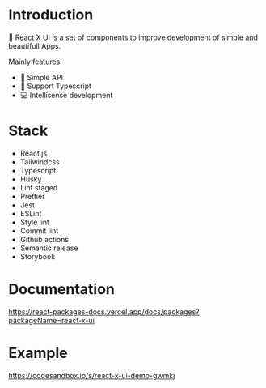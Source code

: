 # Introduction

🚀 React X UI is a set of components to improve development of simple and beautifull Apps.

Mainly features:

-   🧩 Simple API
-   💯 Support Typescript
-   💻 Intellisense development

# Stack

-   React.js
-   Tailwindcss
-   Typescript
-   Husky
-   Lint staged
-   Prettier
-   Jest
-   ESLint
-   Style lint
-   Commit lint
-   Github actions
-   Semantic release
-   Storybook

# Documentation

https://react-packages-docs.vercel.app/docs/packages?packageName=react-x-ui

# Example

https://codesandbox.io/s/react-x-ui-demo-gwmkj
